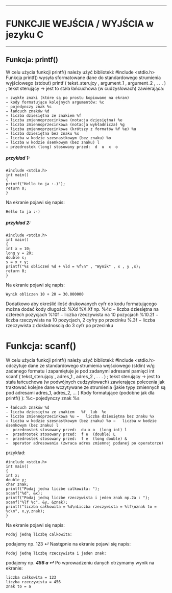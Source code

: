 ****
# FUNKCJIE WEJŚCIA / WYJŚCIA w jezyku C
****
## Funkcja: printf()
W celu użycia funkcji printf() należy użyć biblioteki: #include <stdio.h> 
Funkcja printf() wysyła sformatowane dane do standardowego strumienia wyjściowego (stdout)
printf ( tekst_sterujcy , argument_1 , argument_2 ,  . . .  ) ; 
tekst sterujący → jest to stała łańcuchowa (w cudzysłowach) zawierająca: 

    − zwykłe znaki (które są po prostu kopiowane na ekran) 
    − kody formatujące kolejnych argumentów: %c
    − pojedynczy znak %s
    − łańcuch znaków %d
    − liczba dziesiętna ze znakiem %f
    − liczba zmiennoprzecinkowa (notacja dziesiętna) %e
    − liczba zmiennoprzecinkowa (notacja wykładnicza) %g
    − liczba zmiennoprzecinkowa (krótszy z formatów %f %e) %u
    − liczba dziesiętna bez znaku %x
    − liczba w kodzie szesnastkowym (bez znaku) %o
    − liczba w kodzie ósemkowym (bez znaku) l
    − przedrostek (long) stosowany przed:  d  u  x  o
##### przykład 1: 

    #include <stdio.h>
    int main()
    {
    printf("Hello to ja :-)");
    return 0;
    }
    
Na ekranie pojawi się napis:
````
Hello to ja :-)
````

##### przykład 2:

    #include <stdio.h>
    int main()
    {
    int x = 10;
    long y = 20;
    double s;
    s = x + y;
    printf("%s obliczeń %d + %ld = %f\n" , "Wynik" , x , y ,s);
    return 0;
    }

Na ekranie pojawi się napis: 

    Wynik obliczen 10 + 20 = 30.000000

Dodatkowo aby określić ilość drukowanych cyfr do kodu formatującego można dodać kody długości: %Xd  %X.Xf np.    %4d 
− liczba dziesiętna na czterech pozycjach %10f 
− liczba rzeczywista na 10 pozycjach %10.2f 
− liczba rzeczywista na 10 pozycjach, 2 cyfry po przecinku %.3f 
− liczba rzeczywista z dokladnoscią do 3 cyfr po przecinku  

# Funkcja: scanf() 
W celu użycia funkcji printf() należy użyć biblioteki: #include <stdio.h> 
odczytuje dane ze standardowego strumienia wejściowego (stdin) w/g zadanego formatu i zapamiętuje je pod zadanymi adresami pamięci
int scanf ( tekst_sterujący , adres_1 , adres_2 ,  . . .  ) ; 
tekst  sterujący →  jest  to  stała  łańcuchowa  (w  podwójnych  cudzysłowach) 
zawierająca polecenia jak traktować kolejne dane wczytywane ze strumienia 
(jakie typy zmiennych są pod adresami adres_1, adres_2, ... ) 
Kody formatujące (podobne jak dla printf() ): %c−pojedynczy znak %s
````
− łańcuch znaków %d
− liczba dziesiętna ze znakiem   %f  lub  %e
− liczba zmiennoprzecinkowa %u −   liczba dziesiętna bez znaku %x
− liczba w kodzie szesnastkowym (bez znaku) %o −   liczba w kodzie ósemkowym (bez znaku) l
−  przedrostek stosowany przed:  du x o  (long int) l
−  przedrostek stosowany przed:  f e  (double) L
−  przedrostek stosowany przed:  f e  (long double) &  
−  operator adresowania (zwraca adres zmiennej podanej po operatorze) 
````
przykład: 

    #include <stdio.h> 
    int main()
    { 
    int x; 
    double y; 
    char znak; 
    printf("Podaj jedna liczbe calkowita: ");
    scanf("%d", &x);
	printf("Podaj jedną liczbe rzeczywista i jeden znak np.2a : ");
    scanf("%lf %c", &y, &znak);
    printf("liczba całkowita = %d\nLiczba rzeczywista = %lf\nznak to = %c\n", x,y,znak);
  	} 

Na ekranie pojawi się napis: 
````
Podaj jedną liczbę calkowita:
````
podajemy np. 123 ↵
Następnie na ekranie pojawi się napis:
````
Podaj jedną liczbę rzeczywista i jeden znak:
````
podajemy np. ***456 a ↵*** 
Po wprowadzeniu danych otrzymamy wynik na ekranie:  

    liczba całkowita = 123
    liczba rzeczywista = 456
    znak to = a

